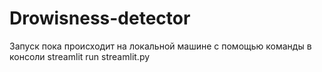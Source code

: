# Drowisness-detector
Запуск пока происходит на локальной машине с помощью команды в консоли
streamlit run streamlit.py
